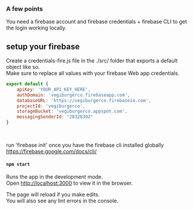 ### A few points 

You need a firebase account and firebase credentials + firebase CLI to get the login working locally.<br>

## setup your firebase

Create a credentials-fire.js file in the ./src/ folder that exports a default object like so.<br>
Make sure to replace all values with your firebase Web app credentials.
```javascript
export default {
    apiKey: 'YOUR_API_KEY_HERE',
    authDomain: 'vegiburgerco.firebaseapp.com',
    databaseURL: 'https://vegiburgerco.firebaseio.com',
    projectId: 'vegiburgerco',
    storageBucket: 'vegiburgerco.appspot.com',
    messagingSenderId: "28328392"
}
```
<br>

run 'firebase init' once you have the firebase cli installed globally <br>
https://firebase.google.com/docs/cli/ <br>

#### `npm start`

Runs the app in the development mode.<br>
Open [http://localhost:3000](http://localhost:3000) to view it in the browser.

The page will reload if you make edits.<br>
You will also see any lint errors in the console.
